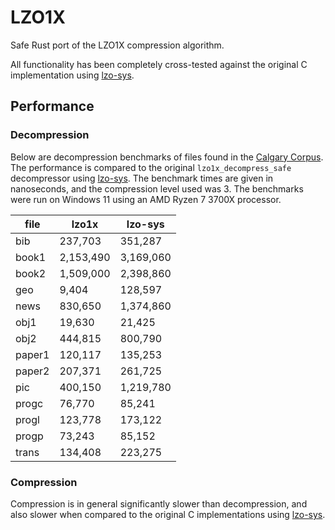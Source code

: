  # LZO1X

Safe Rust port of the LZO1X compression algorithm.

All functionality has been completely cross-tested against the original C implementation using [lzo-sys](https://crates.io/crates/lzo-sys).

 ## Performance

 ### Decompression

Below are decompression benchmarks of files found in the [Calgary Corpus](https://en.wikipedia.org/wiki/Calgary_corpus). The performance is compared to the original `lzo1x_decompress_safe` decompressor using [lzo-sys](https://crates.io/crates/lzo-sys). The benchmark times are given in nanoseconds, and the compression level used was 3. The benchmarks were run on Windows 11 using an AMD Ryzen 7 3700X processor.

 | file   | lzo1x     | lzo-sys   |
 | ------ | --------- | --------- | 
 | bib    | 237,703   | 351,287   |  
 | book1  | 2,153,490 | 3,169,060 |   
 | book2  | 1,509,000 | 2,398,860 |  
 | geo    | 9,404     | 128,597   | 
 | news   | 830,650   | 1,374,860 |   
 | obj1   | 19,630    | 21,425    | 
 | obj2   | 444,815   | 800,790   |
 | paper1 | 120,117   | 135,253   |
 | paper2 | 207,371   | 261,725   |
 | pic    | 400,150   | 1,219,780 |
 | progc  | 76,770    | 85,241    |
 | progl  | 123,778   | 173,122   |
 | progp  | 73,243    | 85,152    |
 | trans  | 134,408   | 223,275   |

 ### Compression

Compression is in general significantly slower than decompression, and also slower when compared to the original C implementations using [lzo-sys](https://crates.io/crates/lzo-sys).